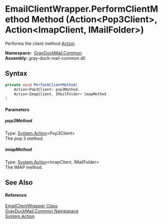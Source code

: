 EmailClientWrapper.PerformClientMethod Method (Action&lt;Pop3Client>, Action&lt;ImapClient, IMailFolder>)
=========================================================================================================
Performs the client method [Action][1].

  **Namespace:**  [GrayDuckMail.Common][2]  
  **Assembly:** gray-duck-mail-common.dll

Syntax
------

```csharp
private void PerformClientMethod(
	Action<Pop3Client> pop3Method,
	Action<ImapClient, IMailFolder> imapMethod
)
```

#### Parameters

##### *pop3Method*
Type: [System.Action][3]&lt;Pop3Client>  
 The pop 3 method.

##### *imapMethod*
Type: [System.Action][4]&lt;ImapClient, IMailFolder>  
 The IMAP method.


See Also
--------

#### Reference
[EmailClientWrapper Class][5]  
[GrayDuckMail.Common Namespace][2]  
[System.Action][1]  

[1]: https://learn.microsoft.com/dotnet/api/system.action
[2]: ../README.md
[3]: https://learn.microsoft.com/dotnet/api/system.action-1
[4]: https://learn.microsoft.com/dotnet/api/system.action-2
[5]: README.md